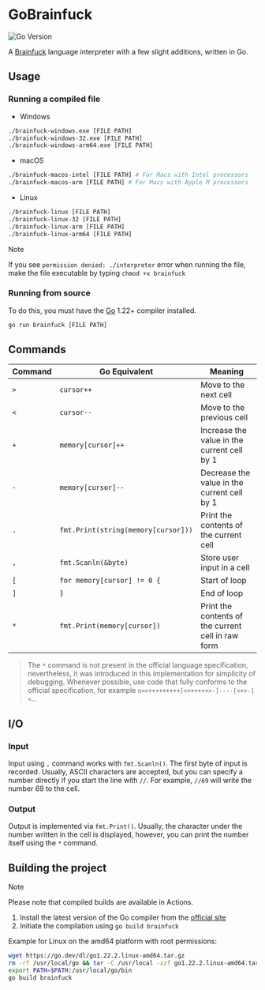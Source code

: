 # GoBrainfuck

![Go Version](https://img.shields.io/badge/Version-1.22-242B36?style=for-the-badge&logo=go&logoColor=white&labelColor=1A222E)

A [Brainfuck](https://en.wikipedia.org/wiki/Brainfuck) language interpreter with a few slight additions, written in Go.

## Usage

### Running a compiled file

* Windows

```bash
./brainfuck-windows.exe [FILE PATH]
./brainfuck-windows-32.exe [FILE PATH]
./brainfuck-windows-arm64.exe [FILE PATH]
```

* macOS

```bash
./brainfuck-macos-intel [FILE PATH] # For Macs with Intel processors
./brainfuck-macos-arm [FILE PATH] # For Macs with Apple M processors 
```

* Linux

```bash
./brainfuck-linux [FILE PATH]
./brainfuck-linux-32 [FILE PATH]
./brainfuck-linux-arm [FILE PATH]
./brainfuck-linux-arm64 [FILE PATH]
```

> [!NOTE]
> If you see `permission denied: ./interpreter` error when running the file, make the file executable
> by typing `chmod +x brainfuck`

### Running from source

To do this, you must have the [Go](https://go.dev/) 1.22+ compiler installed.

```bash
go run brainfuck [FILE PATH]
```

## Commands

| Command | Go Equivalent                       | Meaning                                            |
|---------|-------------------------------------|----------------------------------------------------|
| `>`     | `cursor++`                          | Move to the next cell                              |
| `<`     | `cursor--`                          | Move to the previous cell                          |
| `+`     | `memory[cursor]++`                  | Increase the value in the current cell by 1        |
| `-`     | `memory[cursor]--`                  | Decrease the value in the current cell by 1        |
| `.`     | `fmt.Print(string(memory[cursor]))` | Print the contents of the current cell             |
| `,`     | `fmt.Scanln(&byte)`                 | Store user input in a cell                         |
| `[`     | `for memory[cursor] != 0 {`         | Start of loop                                      |
| `]`     | `}`                                 | End of loop                                        |
| `*`     | `fmt.Print(memory[cursor])`         | Print the contents of the current cell in raw form |

> The `*` command is not present in the official language specification, nevertheless, it was introduced in this
> implementation for simplicity of debugging.
> Whenever possible, use code that fully conforms to the official specification, for example
> `n>>+++++++++[<++++++>-]----[<+>-]<.`.

## I/O

### Input

Input using `,` command works with `fmt.Scanln()`. The first byte of input is recorded.
Usually, ASCII characters are accepted, but you can specify a number directly if you start the line with `//`.
For example, `//69` will write the number 69 to the cell.

### Output

Output is implemented via `fmt.Print()`. Usually, the character under the number written in the cell is displayed,
however,
you can print the number itself using the `*` command.

## Building the project

> [!NOTE]
> Please note that compiled builds are available in Actions.

1. Install the latest version of the Go compiler from the [official site](https://go.dev/dl/)
2. Initiate the compilation using `go build brainfuck`

Example for Linux on the amd64 platform with root permissions:

```bash
wget https://go.dev/dl/go1.22.2.linux-amd64.tar.gz
rm -rf /usr/local/go && tar -C /usr/local -xzf go1.22.2.linux-amd64.tar.gz
export PATH=$PATH:/usr/local/go/bin
go build brainfuck
```